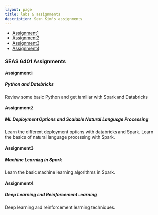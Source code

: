 ```yaml
---
layout: page
title: labs & assignments
description: Sean Kim's assignments
---
```



<div class="navbar">
    <div class="navbar-inner">
        <ul class="nav">
            <li><a href="#Assignment1">Assignment1</a></li>
            <li><a href="#Assignment2">Assignment2</a></li>
            <li><a href="#Assignment3">Assignment3</a></li>
            <li><a href="#Assignment4">Assignment4</a></li>
        </ul>
    </div>
</div>


### SEAS 6401 Assignments
####  <a name="Assignment1"></a>Assignment1
##### <a name="datamanipulationandaggregation"></a>Python and Databricks
Review some basic Python and get familiar with Spark and Databricks


####  <a name="Assignment2"></a>Assignment2
##### <a name="scientificcomputing"></a>ML Deployment Options and Scalable Natural Language Processing
Learn the different deployment options with databricks and Spark. Learn the basics of natural language processing with Spark.

####  <a name="Assignment3"></a>Assignment3
##### <a name="deeplearning"></a>Machine Learning in Spark
Learn the basic machine learning algorithms in Spark.

####  <a name="Assignment4"></a>Assignment4
##### <a name="networkanalysis"></a>Deep Learning and Reinforcement Learning
Deep learning and reinforcement learning techniques.

